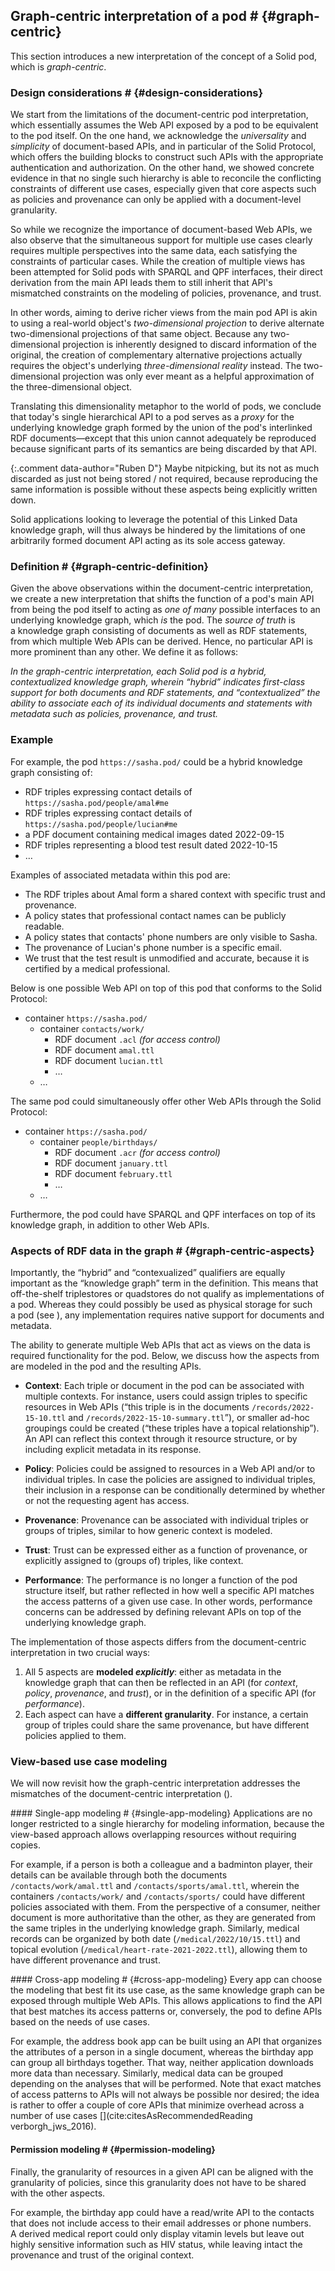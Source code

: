 ## Graph-centric interpretation of a pod # {#graph-centric}
This section introduces a new interpretation of the concept of a Solid pod,
which is _graph-centric_.

### Design considerations # {#design-considerations}
We start from the limitations of the document-centric pod interpretation,
which essentially assumes the Web API exposed by a pod
to be equivalent to the pod itself.
On the one hand,
we acknowledge the _universality_ and _simplicity_
of document-based APIs,
and in particular of the Solid Protocol,
which offers the building blocks to construct such APIs
with the appropriate authentication and authorization.
On the other hand,
we showed concrete evidence in [](#document-centric-consequences)
that no single such hierarchy is able to
reconcile the conflicting constraints of different use cases,
especially given that core aspects such as policies and provenance
can only be applied with a document-level granularity.

So while we recognize the importance of document-based Web APIs,
we also observe that the simultaneous support for multiple use cases
clearly requires multiple perspectives into the same data,
each satisfying the constraints of particular cases.
While the creation of multiple views has been attempted for Solid pods
with SPARQL and QPF interfaces,
their direct derivation from the main API
leads them to still inherit that API's mismatched constraints
on the modeling of policies, provenance, and trust.

In other words,
aiming to derive richer views from the main pod API
is akin to using a real-world object's _two-dimensional projection_
to derive alternate two-dimensional projections of that same object.
Because any two-dimensional projection
is inherently designed to discard information of the original,
the creation of complementary alternative projections
actually requires the object's underlying _three-dimensional reality_ instead.
The two-dimensional projection was only ever meant
as a helpful approximation of the three-dimensional object.

Translating this dimensionality metaphor to the world of pods,
we conclude that today's single hierarchical API to a pod
serves as a _proxy_ for the underlying knowledge graph
formed by the union of the pod's interlinked RDF documents—except that
this union cannot adequately be reproduced
because significant parts of its semantics are being discarded by that API.

{:.comment data-author="Ruben D"}
Maybe nitpicking, but its not as much discarded as just not being stored / not required, because reproducing the same information is possible without these aspects being explicitly written down.

Solid applications looking to leverage
the potential of this Linked Data knowledge graph,
will thus always be hindered by
the limitations of one arbitrarily formed document API
acting as its sole access gateway.

### Definition # {#graph-centric-definition}
Given the above observations within the document-centric interpretation,
we create a new interpretation
that shifts the function of a pod's main API
from being the pod itself
to acting as _one of many_ possible interfaces
to an underlying knowledge graph,
which _is_ the pod.
The _source of truth_ is a knowledge graph
consisting of documents as well as RDF statements,
from which multiple Web APIs can be derived.
Hence, no particular API is more prominent than any other.
We define it as follows:

_In the graph-centric interpretation,
each <dfn id="dfn-graph-centric">Solid pod</dfn>
is a hybrid, contextualized knowledge graph,
wherein “hybrid”
indicates first-class support for both documents and RDF statements,
and “contextualized”
the ability to associate each of its individual documents and statements
with metadata such as policies, provenance, and trust._

### Example
For example,
the pod `https://sasha.pod/` could be a hybrid knowledge graph
consisting of:

- RDF triples expressing contact details of `https://sasha.pod/people/amal#me`
- RDF triples expressing contact details of `https://sasha.pod/people/lucian#me`
- a PDF document containing medical images dated 2022-09-15
- RDF triples representing a blood test result dated 2022-10-15
- …

Examples of associated metadata within this pod are:

- The RDF triples about Amal form a shared context with specific trust and provenance.
- A policy states that professional contact names can be publicly readable.
- A policy states that contacts' phone numbers are only visible to Sasha.
- The provenance of Lucian's phone number is a specific email.
- We trust that the test result is unmodified and accurate,
  because it is certified by a medical professional.

Below is one possible Web API on top of this pod
that conforms to the Solid Protocol:

- container `https://sasha.pod/`
  - container `contacts/work/`
    - RDF document `.acl` _(for access control)_
    - RDF document `amal.ttl`
    - RDF document `lucian.ttl`
    - …
  - …

The same pod could simultaneously offer other Web APIs through the Solid Protocol:

- container `https://sasha.pod/`
  - container `people/birthdays/`
    - RDF document `.acr` _(for access control)_
    - RDF document `january.ttl`
    - RDF document `february.ttl`
    - …
  - …

Furthermore, the pod could have SPARQL and QPF interfaces on top of its knowledge graph,
in addition to other Web APIs.

### Aspects of RDF data in the graph # {#graph-centric-aspects}
Importantly,
the “hybrid” and “contexualized” qualifiers
are equally important as the “knowledge graph” term in the definition.
This means that off-the-shelf triplestores or quadstores
do not qualify as implementations of a pod.
Whereas they could possibly be used as physical storage for such a pod
(see [](#comparison-storage)),
any implementation requires native support for documents and metadata.

The ability to generate multiple Web APIs
that act as views on the data
is required functionality for the pod.
Below,
we discuss how the aspects from [](#document-centric-aspects)
are modeled in the pod and the resulting APIs.

- **Context**:
  Each triple or document in the pod
  can be associated with multiple contexts.
  For instance,
  users could assign triples to specific resources in Web APIs
  (“this triple is in the documents `/records/2022-15-10.ttl`
   and `/records/2022-15-10-summary.ttl`”),
  or smaller ad-hoc groupings could be created
  (“these triples have a topical relationship”).
  An API can reflect this context
  through it resource structure,
  or by including explicit metadata in its response.

- **Policy**:
  Policies could be assigned to resources in a Web API
  and/or to individual triples.
  In case the policies are assigned to individual triples,
  their inclusion in a response can be conditionally determined
  by whether or not the requesting agent has access.

- **Provenance**:
  Provenance can be associated with individual triples or groups of triples,
  similar to how generic context is modeled.

- **Trust**:
  Trust can be expressed either as a function of provenance,
  or explicitly assigned to (groups of) triples, like context.

- **Performance**:
  The performance is no longer a function of the pod structure itself,
  but rather reflected in how well a specific API
  matches the access patterns of a given use case.
  In other words,
  performance concerns can be addressed
  by defining relevant APIs on top of the underlying knowledge graph.

The implementation of those aspects
differs from the document-centric interpretation
in two crucial ways:

1. All 5 aspects are **modeled _explicitly_**:
    either as metadata in the knowledge graph
    that can then be reflected in an API
    (for _context_, _policy_, _provenance_, and _trust_),
    or in the definition of a specific API
    (for _performance_).
2. Each aspect can have a **different granularity**.
    For instance,
    a certain group of triples could share the same provenance,
    but have different policies applied to them.

### View-based use case modeling
We will now revisit how the graph-centric interpretation
addresses the mismatches of the document-centric interpretation
([](#document-centric-consequences)).

#### Single-app modeling # {#single-app-modeling}
Applications are no longer restricted to a single hierarchy
for modeling information,
because the view-based approach allows overlapping resources
without requiring copies.

For example,
if a person is both a colleague and a badminton player,
their details can be available through both
the documents `/contacts/work/amal.ttl` and `/contacts/sports/amal.ttl`,
wherein
the containers `/contacts/work/` and `/contacts/sports/`
could have different policies associated with them.
From the perspective of a consumer,
neither document is more authoritative than the other,
as they are generated from the same triples in the underlying knowledge graph.
Similarly,
medical records can be organized
by both date (`/medical/2022/10/15.ttl`)
and topical evolution (`/medical/heart-rate-2021-2022.ttl`),
allowing them to have different provenance and trust.

#### Cross-app modeling # {#cross-app-modeling}
Every app can choose the modeling that best fit its use case,
as the same knowledge graph can be exposed through multiple Web APIs.
This allows applications to find the API that best matches its access patterns
or, conversely, the pod to define APIs based on the needs of use cases.

For example,
the address book app can be built using an API
that organizes the attributes of a person in a single document,
whereas the birthday app can group all birthdays together.
That way, neither application downloads more data than necessary.
Similarly,
medical data can be grouped depending on the analyses that will be performed.
Note that exact matches of access patterns to APIs
will not always be possible nor desired;
the idea is rather to offer a couple of core APIs
that minimize overhead
across a number of use cases [](cite:citesAsRecommendedReading verborgh_jws_2016).

#### Permission modeling # {#permission-modeling}
Finally,
the granularity of resources in a given API
can be aligned with the granularity of policies,
since this granularity does not have to be shared with the other aspects.

For example,
the birthday app could have a read/write API to the contacts
that does not include access to their email addresses or phone numbers.
A derived medical report could only display vitamin levels
but leave out highly sensitive information such as HIV status,
while leaving intact the provenance and trust of the original context.
